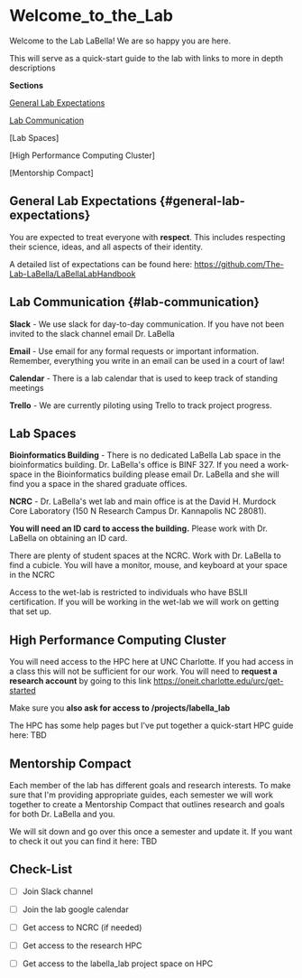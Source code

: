 # Welcome_to_the_Lab

Welcome to the Lab LaBella! We are so happy you are here.

This will serve as a quick-start guide to the lab with links to more in depth descriptions

**Sections**

[General Lab Expectations](#general-lab-expectations)

[Lab Communication](#lab-communication)

[Lab Spaces]

[High Performance Computing Cluster]

[Mentorship Compact]

## General Lab Expectations {#general-lab-expectations}

You are expected to treat everyone with **respect**. This includes respecting their science, ideas, and all aspects of their identity.

A detailed list of expectations can be found here: <https://github.com/The-Lab-LaBella/LaBellaLabHandbook>

## Lab Communication {#lab-communication}

**Slack** - We use slack for day-to-day communication. If you have not been invited to the slack channel email Dr. LaBella

**Email** - Use email for any formal requests or important information. Remember, everything you write in an email can be used in a court of law!

**Calendar** - There is a lab calendar that is used to keep track of standing meetings

**Trello** - We are currently piloting using Trello to track project progress.

## Lab Spaces

**Bioinformatics Building** - There is no dedicated LaBella Lab space in the bioinformatics building. Dr. LaBella's office is BINF 327. If you need a work-space in the Bioinformatics building please email Dr. LaBella and she will find you a space in the shared graduate offices.

**NCRC** - Dr. LaBella's wet lab and main office is at the David H. Murdock Core Laboratory (150 N Research Campus Dr. Kannapolis NC 28081).

**You will need an ID card to access the building.** Please work with Dr. LaBella on obtaining an ID card.

There are plenty of student spaces at the NCRC. Work with Dr. LaBella to find a cubicle. You will have a monitor, mouse, and keyboard at your space in the NCRC

Access to the wet-lab is restricted to individuals who have BSLII certification. If you will be working in the wet-lab we will work on getting that set up.

## High Performance Computing Cluster

You will need access to the HPC here at UNC Charlotte. If you had access in a class this will not be sufficient for our work. You will need to **request a research account** by going to this link <https://oneit.charlotte.edu/urc/get-started>

Make sure you **also ask for access to /projects/labella_lab**

The HPC has some help pages but I've put together a quick-start HPC guide here: TBD

## Mentorship Compact

Each member of the lab has different goals and research interests. To make sure that I'm providing appropriate guides, each semester we will work together to create a Mentorship Compact that outlines research and goals for both Dr. LaBella and you.

We will sit down and go over this once a semester and update it. If you want to check it out you can find it here: TBD

## Check-List

-   [ ] Join Slack channel

-   [ ] Join the lab google calendar

-   [ ] Get access to NCRC (if needed)

-   [ ] Get access to the research HPC

-   [ ] Get access to the labella_lab project space on HPC
